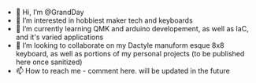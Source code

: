 - 👋 Hi, I’m @GrandDay
- 👀 I’m interested in hobbiest maker tech and keyboards
- 🌱 I’m currently learning QMK and arduino developement, as well as IaC, and it's varied applications 
- 💞️ I’m looking to collaborate on my Dactyle manuform esque 8x8 keyboard, as well as portions of my personal projects (to be published here once sanitized)
- 📫 How to reach me - comment here. will be updated in the future

<!---
GrandDay/GrandDay is a ✨ special ✨ repository because its `README.md` (this file) appears on your GitHub profile.
You can click the Preview link to take a look at your changes.
--->
